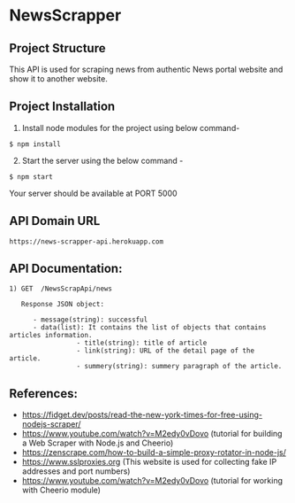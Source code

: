 # NewsScrapper

## Project Structure
This API is used for scraping news from authentic News portal website and show it to another website.

## Project Installation
1) Install node modules for the project using below command-
```
$ npm install
```
2) Start the server using the below command -
```
$ npm start
```
Your server should be available at PORT 5000


## API Domain URL
```
https://news-scrapper-api.herokuapp.com
```

## API Documentation:
```
1) GET  /NewsScrapApi/news
```
```
   Response JSON object:

      - message(string): successful
      - data(list): It contains the list of objects that contains articles information.
                 - title(string): title of article
                 - link(string): URL of the detail page of the article.
                 - summery(string): summery paragraph of the article.
 ```                
                 


## References:
- https://fidget.dev/posts/read-the-new-york-times-for-free-using-nodejs-scraper/
- https://www.youtube.com/watch?v=M2edy0vDovo (tutorial for building a Web Scraper with Node.js and Cheerio)
- https://zenscrape.com/how-to-build-a-simple-proxy-rotator-in-node-js/
- https://www.sslproxies.org (This website is used for collecting fake IP addresses and port numbers)
- https://www.youtube.com/watch?v=M2edy0vDovo (tutorial for working with Cheerio module)
